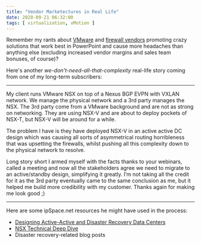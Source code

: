 ```yaml
---
title: "Vendor Marketectures in Real Life"
date: 2020-09-21 06:32:00
tags: [ virtualization, vMotion ]
---
```

Remember my rants about [VMware](/2020/02/live-vmotion-into-vmware-on-aws-cloud/) and [firewall vendors](/2019/11/stretched-vlans-and-failing-firewall/) promoting crazy solutions that work best in PowerPoint and cause more headaches than anything else (excluding increased vendor margins and sales team bonuses, of course)? 

Here's another _we-don't-need-all-that-complexity_ real-life story coming from one of my long-term subscribers:
<!--more-->
- - -

My client runs VMware NSX on top of a Nexus BGP EVPN with VXLAN network. We manage the physical network and a 3rd party manages the NSX. The 3rd party come from a VMware background and are not as strong on networking. They are using NSX-V and are about to deploy pockets of NSX-T, but NSX-V will be around for a while. 

The problem I have is they have deployed NSX-V in an active active DC design which was causing all sorts of asymmetrical routing horribleness that was upsetting the firewalls, whilst pushing all this complexity down to the physical network to resolve.

Long story short I armed myself with the facts thanks to your webinars, called a meeting and now all the stakeholders agree we need to migrate to an active/standby design, simplifying it greatly. I’m not taking all the credit for it as the 3rd party eventually came to the same conclusion as me, but it helped me build more credibility with my customer. Thanks again for making me look good ;)

- - -

Here are some ipSpace.net resources he might have used in the process:

* [Designing Active-Active and Disaster Recovery Data Centers](https://www.ipspace.net/Designing_Active-Active_and_Disaster_Recovery_Data_Centers)
* [NSX Technical Deep Dive](https://www.ipspace.net/VMware_NSX_Technical_Deep_Dive)
* Disaster recovery-related blog posts
